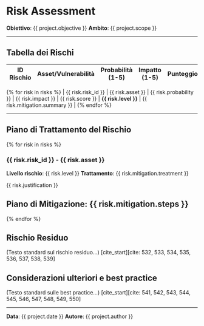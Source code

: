 # Risk Assessment

**Obiettivo**: {{ project.objective }}
**Ambito**: {{ project.scope }}

---
## Tabella dei Rischi

| ID Rischio | Asset/Vulnerabilità | Probabilità (1-5) | Impatto (1-5) | Punteggio | Livello Rischio | Azione Raccomandata |
|---|---|---|---|---|---|---|
{% for risk in risks %}
| {{ risk.risk_id }} | {{ risk.asset }} | {{ risk.probability }} | {{ risk.impact }} | {{ risk.score }} | **{{ risk.level }}** | {{ risk.mitigation.summary }} |
{% endfor %}

---
## Piano di Trattamento del Rischio

{% for risk in risks %}
### {{ risk.risk_id }} - {{ risk.asset }}

**Livello rischio**: {{ risk.level }}
**Trattamento**: {{ risk.mitigation.treatment }}

{{ risk.justification }}

**Piano di Mitigazione:**
{{ risk.mitigation.steps }}
---
{% endfor %}

## Rischio Residuo
(Testo standard sul rischio residuo...) [cite_start][cite: 532, 533, 534, 535, 536, 537, 538, 539]

## Considerazioni ulteriori e best practice
(Testo standard sulle best practice...) [cite_start][cite: 541, 542, 543, 544, 545, 546, 547, 548, 549, 550]

---
**Data**: {{ project.date }}
**Autore**: {{ project.author }}